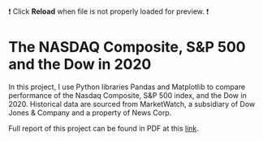  :exclamation: Click **Reload** when file is not properly loaded for preview. :exclamation:

# The NASDAQ Composite, S&P 500 and the Dow in 2020 #

In this project, I use Python libraries Pandas and Matplotlib to compare performance of the Nasdaq Composite, S&P 500 index, and the Dow in 2020. Historical data are sourced from MarketWatch, a subsidiary of Dow Jones & Company and a property of News Corp.

Full report of this project can be found in PDF at this [link](https://drive.google.com/file/d/1c4dLmZM6pU8bYPf0y1OrcyhPjsFfWoRJ/view?usp=sharing).
